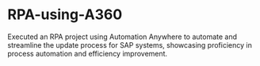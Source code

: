 # RPA-using-A360
Executed an RPA project using Automation Anywhere to automate and streamline the update process for SAP systems, showcasing proficiency in process automation and efficiency improvement.
